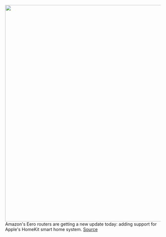 <img src='https://cdn.vox-cdn.com/uploads/chorus_asset/file/11490453/a-01.0.png' width='700px' /><br/>
Amazon's Eero routers are getting a new update today: adding support for Apple's HomeKit smart home system.
<a href='https://www.theverge.com/circuitbreaker/2020/2/26/21154531/amazon-eero-routers-apple-homekit-support-internet-connection-security'> Source <a/>
